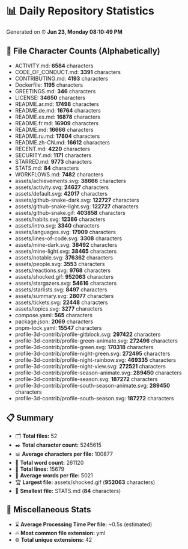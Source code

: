 # 📊 Daily Repository Statistics
Generated on ⏰ **Jun 23, Monday 08:10:49 PM**

## 📂 File Character Counts (Alphabetically)
- ACTIVITY.md: **6584** characters
- CODE_OF_CONDUCT.md: **3391** characters
- CONTRIBUTING.md: **4193** characters
- Dockerfile: **1195** characters
- GREETINGS.md: **346** characters
- LICENSE: **34650** characters
- README.ar.md: **17498** characters
- README.de.md: **16764** characters
- README.es.md: **16878** characters
- README.fr.md: **16909** characters
- README.md: **16666** characters
- README.ru.md: **17804** characters
- README.zh-CN.md: **16612** characters
- RECENT.md: **4220** characters
- SECURITY.md: **1171** characters
- STARRED.md: **9773** characters
- STATS.md: **84** characters
- WORKFLOWS.md: **7482** characters
- assets/achievements.svg: **38666** characters
- assets/activity.svg: **24627** characters
- assets/default.svg: **42017** characters
- assets/github-snake-dark.svg: **122727** characters
- assets/github-snake-light.svg: **122727** characters
- assets/github-snake.gif: **403858** characters
- assets/habits.svg: **12386** characters
- assets/intro.svg: **3340** characters
- assets/languages.svg: **17909** characters
- assets/lines-of-code.svg: **3308** characters
- assets/mine-dark.svg: **38492** characters
- assets/mine-light.svg: **38465** characters
- assets/notable.svg: **376362** characters
- assets/people.svg: **3553** characters
- assets/reactions.svg: **9768** characters
- assets/shocked.gif: **952063** characters
- assets/stargazers.svg: **54616** characters
- assets/starlists.svg: **8497** characters
- assets/summary.svg: **28077** characters
- assets/tickets.svg: **22448** characters
- assets/topics.svg: **3277** characters
- compose.yaml: **565** characters
- package.json: **2069** characters
- pnpm-lock.yaml: **15547** characters
- profile-3d-contrib/profile-gitblock.svg: **297422** characters
- profile-3d-contrib/profile-green-animate.svg: **272496** characters
- profile-3d-contrib/profile-green.svg: **170318** characters
- profile-3d-contrib/profile-night-green.svg: **272495** characters
- profile-3d-contrib/profile-night-rainbow.svg: **469335** characters
- profile-3d-contrib/profile-night-view.svg: **272521** characters
- profile-3d-contrib/profile-season-animate.svg: **289450** characters
- profile-3d-contrib/profile-season.svg: **187272** characters
- profile-3d-contrib/profile-south-season-animate.svg: **289450** characters
- profile-3d-contrib/profile-south-season.svg: **187272** characters

## 📋 Summary
- 🗂️ **Total files:** 52
- ✒️ **Total character count:** 5245615
- 📊 **Average characters per file:** 100877
- 📝 **Total word count:** 261120
- 🧾 **Total lines:** 15679
- 📐 **Average words per file:** 5021
- 🏆 **Largest file:** assets/shocked.gif (**952063** characters)
- 🥉 **Smallest file:** STATS.md (**84** characters)

## 🌟 Miscellaneous Stats
- ⌛ **Average Processing Time Per file:** ~0.5s (estimated)
- 🔥 **Most common file extension:** yml
- 🌐 **Total unique extensions:** 42
